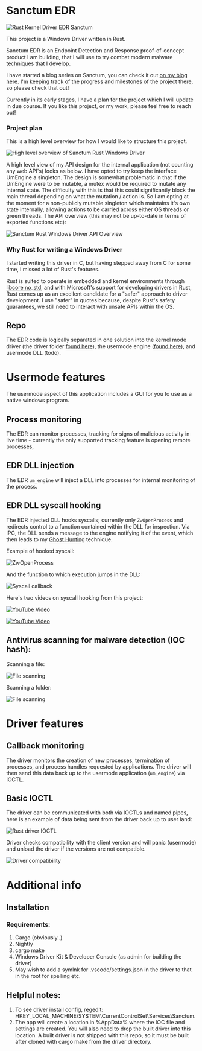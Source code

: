 # Sanctum EDR

![Rust Kernel Driver EDR Sanctum](imgs/evidence/sanctum-cover.webp)

This project is a Windows Driver written in Rust.

Sanctum EDR is an Endpoint Detection and Response proof-of-concept product I am building, that I will use to try combat modern malware techniques that I develop.

I have started a blog series on Sanctum, you can check it out [on my blog here](https://fluxsec.red/sanctum-edr-intro). I'm keeping track of the progress and milestones of the project there, so please check that out!

Currently in its early stages, I have a plan for the project which I will update in due course. If you like this project, or my work, please feel free to reach out!

### Project plan

This is a high level overview for how I would like to structure this project.

![High level overview of Sanctum Rust Windows Driver](imgs/planning/sanctum_overview.jpg)

A high level view of my API design for the internal application (not counting any web API's) looks as below. I have opted to try keep the interface UmEngine a singleton. The design is somewhat problematic in that if the UmEngine were to be mutable, a mutex would be required to mutate any internal state. The difficulty with this is that this could significantly block the main thread depending on what the mutation / action is. So I am opting at the moment for a non-publicly mutable singleton which maintains it's own state internally, allowing actions to be carried across either OS threads or green threads. The API overview (this may not be up-to-date in terms of exported functions etc):

![Sanctum Rust Windows Driver API Overview](imgs/evidence/sanctum_api.jpg)

### Why Rust for writing a Windows Driver

I started writing this driver in C, but having stepped away from C for some time, i missed a lot of Rust's features.

Rust is suited to operate in embedded and kernel environments through [libcore no_std](https://doc.rust-lang.org/core/), and with Microsoft's support for developing drivers in Rust, Rust comes up as an excellent candidate for a "safer" approach to driver development. I use "safer" in quotes because, despite Rust's safety guarantees, we still need to interact with unsafe APIs within the OS.

## Repo

The EDR code is logically separated in one solution into the kernel mode driver (the driver folder [found here](https://github.com/0xflux/sanctum/tree/master/driver)), the usermode engine ([found here](https://github.com/0xflux/sanctum/tree/master/um_engine)), and usermode DLL (todo).

# Usermode features

The usermode aspect of this application includes a GUI for you to use as a native windows program. 

## Process monitoring 

The EDR can monitor processes, tracking for signs of malicious activity in live time - currently the only supported tracking feature is 
opening remote processes,

## EDR DLL injection

The EDR `um_engine` will inject a DLL into processes for internal  monitoring of the process.

## EDR DLL syscall hooking

The EDR injected DLL hooks syscalls; currently only `ZwOpenProcess` and redirects control to a function contained within the DLL for inspection.
Via IPC, the DLL sends a message to the engine notifying it of the event, which then leads to my [Ghost Hunting](https://fluxsec.red/edr-syscall-hooking) 
technique. 

Example of hooked syscall:

![ZwOpenProcess](imgs/evidence/zwopenproc.png)

And the function to which execution jumps in the DLL:

![Syscall callback](imgs/evidence/hooked.png)

Here's two videos on syscall hooking from this project:

[![YouTube Video](https://img.youtube.com/vi/I2krfjCsRp0/0.jpg)](https://www.youtube.com/watch?v=I2krfjCsRp0)

[![YouTube Video](https://img.youtube.com/vi/6cMPkwEsfvk/0.jpg)](https://www.youtube.com/watch?v=6cMPkwEsfvk)

## Antivirus scanning for malware detection (IOC hash):

Scanning a file:

![File scanning](imgs/evidence/av_scan_file.gif)

Scanning a folder:

![File scanning](imgs/evidence/scan_folder.gif)

# Driver features

## Callback monitoring

The driver monitors the creation of new processes, termination of processes, and process handles requested by applications. The driver will then
send this data back up to the usermode application (`um_engine`) via IOCTL.

## Basic IOCTL

The driver can be communicated with both via IOCTLs and named pipes, here is an example of data being sent from the driver back up to user land:

![Rust driver IOCTL](imgs/evidence/drv_msg.png)

Driver checks compatibility with the client version and will panic (usermode) and unload the driver if the versions are not compatible.

![Driver compatibility](imgs/evidence/ioctl_compatible.png)


# Additional info

## Installation

### Requirements:

1) Cargo (obviously..)
2) Nightly
3) cargo make
4) Windows Driver Kit & Developer Console (as admin for building the driver)
5) May wish to add a symlnk for .vscode/settings.json in the driver to that in the root for spelling etc.

## Helpful notes:

1) To see driver install config, regedit: HKEY_LOCAL_MACHINE\SYSTEM\CurrentControlSet\Services\Sanctum.
2) The app will create a location in %AppData% where the IOC file and settings are created. You will also need to drop the built driver into this location. A built driver is not shipped with this repo, so it must be built after cloned with cargo make from the driver directory.